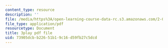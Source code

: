```yaml
---
content_type: resource
description: ''
file: /media/https%3A/open-learning-course-data-rc.s3.amazonaws.com/2-003sc-engineering-dynamics-fall-2011/73905dcbb22651b19c16d59fb27c5dcd_qrbCpv3Sv34.pdf
file_type: application/pdf
resourcetype: Document
title: 3play pdf file
uid: 73905dcb-b226-51b1-9c16-d59fb27c5dcd
---
```

